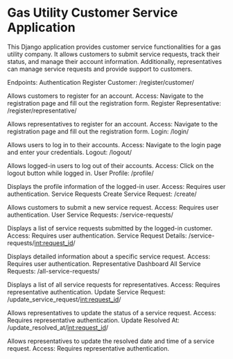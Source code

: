 # Gas Utility Customer Service Application
This Django application provides customer service functionalities for a gas utility company. It allows customers to submit service requests, track their status, and manage their account information. Additionally, representatives can manage service requests and provide support to customers.

Endpoints:
Authentication
Register Customer: /register/customer/

Allows customers to register for an account.
Access: Navigate to the registration page and fill out the registration form.
Register Representative: /register/representative/

Allows representatives to register for an account.
Access: Navigate to the registration page and fill out the registration form.
Login: /login/

Allows users to log in to their accounts.
Access: Navigate to the login page and enter your credentials.
Logout: /logout/

Allows logged-in users to log out of their accounts.
Access: Click on the logout button while logged in.
User Profile: /profile/

Displays the profile information of the logged-in user.
Access: Requires user authentication.
Service Requests
Create Service Request: /create/

Allows customers to submit a new service request.
Access: Requires user authentication.
User Service Requests: /service-requests/

Displays a list of service requests submitted by the logged-in customer.
Access: Requires user authentication.
Service Request Details: /service-requests/<int:request_id>/

Displays detailed information about a specific service request.
Access: Requires user authentication.
Representative Dashboard
All Service Requests: /all-service-requests/

Displays a list of all service requests for representatives.
Access: Requires representative authentication.
Update Service Request: /update_service_request/<int:request_id>/

Allows representatives to update the status of a service request.
Access: Requires representative authentication.
Update Resolved At: /update_resolved_at/<int:request_id>/

Allows representatives to update the resolved date and time of a service request.
Access: Requires representative authentication.
